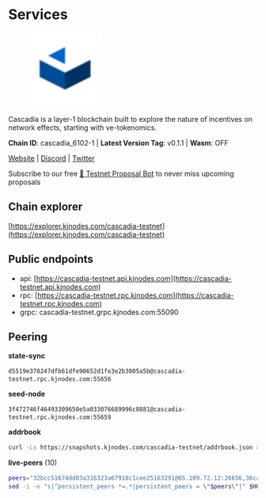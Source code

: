 # Services

<figure><img src="https://raw.githubusercontent.com/kj89/cosmos-images/main/logos/cascadia.png" width="150" alt=""><figcaption></figcaption></figure>

Cascadia is a layer-1 blockchain built to explore the  nature of incentives on network effects, starting  with ve-tokenomics.

**Chain ID**: cascadia_6102-1 | **Latest Version Tag**: v0.1.1 | **Wasm**: OFF

[Website](https://www.cascadia.foundation) | [Discord](https://discord.gg/cascadia) | [Twitter](https://twitter.com/CascadiaSystems)



Subscribe to our free [🤖 Testnet Proposal Bot](https://t.me/kjnodes_testnet_proposal_bot) to never miss upcoming proposals


## Chain explorer
[https://explorer.kjnodes.com/cascadia-testnet](https://explorer.kjnodes.com/cascadia-testnet)

## Public endpoints

* api: [https://cascadia-testnet.api.kjnodes.com](https://cascadia-testnet.api.kjnodes.com)
* rpc: [https://cascadia-testnet.rpc.kjnodes.com](https://cascadia-testnet.rpc.kjnodes.com)
* grpc: cascadia-testnet.grpc.kjnodes.com:55090

## Peering

**state-sync**

```text
d5519e378247dfb61dfe90652d1fe3e2b3005a5b@cascadia-testnet.rpc.kjnodes.com:55656
```

**seed-node**

```text
3f472746f46493309650e5a033076689996c8881@cascadia-testnet.rpc.kjnodes.com:55659
```

**addrbook**
```bash
curl -Ls https://snapshots.kjnodes.com/cascadia-testnet/addrbook.json > $HOME/.cascadiad/config/addrbook.json
```

**live-peers** (10)
```bash
peers="32bcc51674dd83a316323a67918c1cee25163291@65.109.72.12:26656,36ca8d32631eeb973322aec9b8a9b810d5344cd4@91.201.113.194:56656,5d563f5d882904f89b929fde2d1cf2342c8cba7c@185.209.223.64:36656,c9256e4f42a23bbdc9ea79805f497a1923a4beac@65.108.230.113:17096,21ca2712116138429aed3d72422379397c53fa86@65.109.65.248:34656,2a7eae11dc3af3d70b295e6d1e61412a4ffb8d97@136.243.103.32:26656,c6e3921222655345d8296353994e917f13a1b4a1@65.109.92.79:40656,893b6d4be8b527b0eb1ab4c1b2f0128945f5b241@185.213.27.91:36656,44a325485b1affd949a952811ceb76fb47f84e10@78.47.105.76:26656,d5519e378247dfb61dfe90652d1fe3e2b3005a5b@65.109.68.190:55656"
sed -i -e "s|^persistent_peers *=.*|persistent_peers = \"$peers\"|" $HOME/.cascadiad/config/config.toml
```
